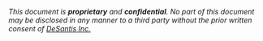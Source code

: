 [this:author:name]: # (Andrew T. DeSantis)
[this:author:email]: # (andrew@desantis.email)

_This document is **proprietary** and **confidential**. No part of this document may be disclosed in any manner to a third party without the prior written consent of [DeSantis Inc.](https://www.desantisinc.com)_
